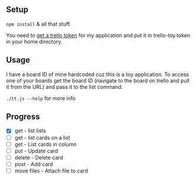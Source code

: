 ## Setup
`npm install` & all that stuff.

You need to [get a trello token](https://trello.com/1/authorize?key=3743eec21374665fb406cd6c2e48f42b&name=Trello+Toy&expiration=never&response_type=token&scope=read,write) for my application and put it in trello-toy.token in your home directory.

## Usage
I have a board ID of mine hardcoded cuz this is a toy application.  To access one of your boards get the board ID (navigate to the board on trello and pull it from the URL) and pass it to the list command.

`./tt.js --help` for more info

## Progress
- [x] get - list lists
- [ ] get - list cards on a list
- [ ] get - List cards in column
- [ ] put - Update card
- [ ] delete - Delete card
- [ ] post - Add card
- [ ] move files - Attach file to card
